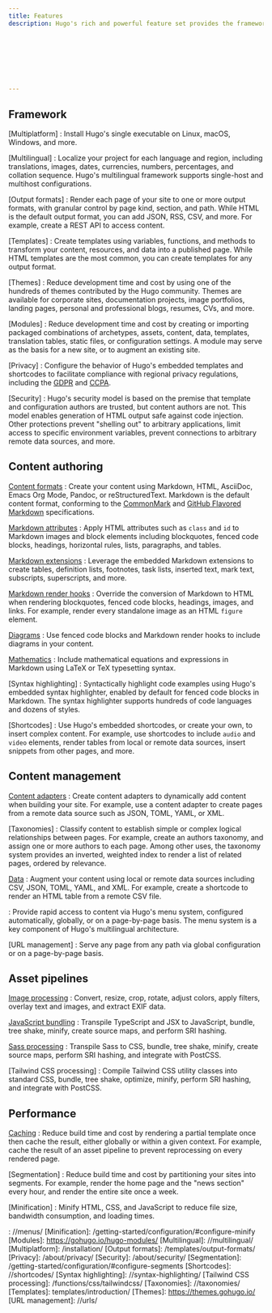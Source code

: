 ```yaml
---
title: Features
description: Hugo's rich and powerful feature set provides the framework and tools to create static sites that build in seconds, often less.



  
    
    


---
```


## Framework

[Multiplatform]
: Install Hugo's single executable on Linux, macOS, Windows, and more.

[Multilingual]
: Localize your project for each language and region, including translations, images, dates, currencies, numbers, percentages, and collation sequence. Hugo's multilingual framework supports single-host and multihost configurations.

[Output formats]
: Render each page of your site to one or more output formats, with granular control by page kind, section, and path. While HTML is the default output format, you can add JSON, RSS, CSV, and more. For example, create a REST API to access content.

[Templates]
: Create templates using variables, functions, and methods to transform your content, resources, and data into a published page. While HTML templates are the most common, you can create templates for any output format.

[Themes]
: Reduce development time and cost by using one of the hundreds of themes contributed by the Hugo community. Themes are available for corporate sites, documentation projects, image portfolios, landing pages, personal and professional blogs, resumes, CVs, and more.

[Modules]
: Reduce development time and cost by creating or importing packaged combinations of archetypes, assets, content, data, templates, translation tables, static files, or configuration settings. A module may serve as the basis for a new site, or to augment an existing site.

[Privacy]
: Configure the behavior of Hugo's embedded templates and shortcodes to facilitate compliance with regional privacy regulations, including the [GDPR] and [CCPA].

[Security]
: Hugo's security model is based on the premise that template and configuration authors are trusted, but content authors are not. This model enables generation of HTML output safe against code injection. Other protections prevent "shelling out" to arbitrary applications, limit access to specific environment variables, prevent connections to arbitrary remote data sources, and more.

## Content authoring

[Content formats]
: Create your content using Markdown, HTML, AsciiDoc, Emacs Org Mode, Pandoc, or reStructuredText. Markdown is the default content format, conforming to the [CommonMark] and [GitHub Flavored Markdown] specifications.

[Markdown attributes]
: Apply HTML attributes such as `class` and `id` to Markdown images and block elements including blockquotes, fenced code blocks, headings, horizontal rules, lists, paragraphs, and tables.

[Markdown extensions]
: Leverage the embedded Markdown extensions to create tables, definition lists, footnotes, task lists, inserted text, mark text, subscripts, superscripts, and more.

[Markdown render hooks]
: Override the conversion of Markdown to HTML when rendering blockquotes, fenced code blocks, headings, images, and links. For example, render every standalone image as an HTML `figure` element.

[Diagrams]
: Use fenced code blocks and Markdown render hooks to include diagrams in your content.

[Mathematics]
: Include mathematical equations and expressions in Markdown using LaTeX or TeX typesetting syntax.

[Syntax highlighting]
: Syntactically highlight code examples using Hugo's embedded syntax highlighter, enabled by default for fenced code blocks in Markdown. The syntax highlighter supports hundreds of code languages and dozens of styles.

[Shortcodes]
: Use Hugo's embedded shortcodes, or create your own, to insert complex content. For example, use shortcodes to include `audio` and `video` elements, render tables from local or remote data sources, insert snippets from other  pages, and more.

## Content management

[Content adapters]
: Create content adapters to dynamically add content when building your site. For example, use a content adapter to create pages from a remote data source such as JSON, TOML, YAML, or XML.

[Taxonomies]
: Classify content to establish simple or complex logical relationships between pages. For example, create an authors taxonomy, and assign one or more authors to each page. Among other uses, the taxonomy system provides an inverted, weighted index to render a list of related pages, ordered by relevance.

[Data]
: Augment your content using local or remote data sources including CSV, JSON, TOML, YAML, and XML. For example, create a shortcode to render an HTML table from a remote CSV file.


: Provide rapid access to content via Hugo's menu system, configured automatically, globally, or on a page-by-page basis. The menu system is a key component of Hugo's multilingual architecture.

[URL management]
: Serve any page from any path via global configuration or on a page-by-page basis.

## Asset pipelines

[Image processing]
: Convert, resize, crop, rotate,  adjust colors, apply filters, overlay text and images, and extract EXIF data.

[JavaScript bundling]
: Transpile TypeScript and JSX to JavaScript, bundle, tree shake, minify, create source maps, and perform SRI hashing.

[Sass processing]
: Transpile Sass to CSS, bundle, tree shake, minify, create source maps, perform SRI hashing, and integrate with PostCSS.

[Tailwind CSS processing]
: Compile Tailwind CSS utility classes into standard CSS, bundle, tree shake, optimize, minify, perform SRI hashing, and integrate with PostCSS.

## Performance

[Caching]
: Reduce build time and cost by rendering a partial template once then cache the result, either globally or within a given context. For example, cache the result of an asset pipeline to prevent reprocessing on every rendered page.

[Segmentation]
: Reduce build time and cost by partitioning your sites into segments. For example, render the home page and the "news section" every hour, and render the entire site once a week.

[Minification]
: Minify HTML, CSS, and JavaScript to reduce file size, bandwidth consumption, and loading times.

[CCPA]: https://en.wikipedia.org/wiki/California_Consumer_Privacy_Act
[Sass processing]: /functions/css/Sass/
[Caching]: /functions/partials/includecached/
[CommonMark]: https://spec.commonmark.org/current/
[Content adapters]: //content-adapters/
[Content formats]: //formats/
[Data]: //data-sources/
[Diagrams]: //diagrams/
[GDPR]: https://en.wikipedia.org/wiki/General_Data_Protection_Regulation
[GitHub Flavored Markdown]: https://github.github.com/gfm/
[Image processing]: //image-processing/
[JavaScript bundling]: /functions/js/build/
[Markdown attributes]: //markdown-attributes/
[Markdown extensions]: /getting-started/configuration-markup/#goldmark-extensions
[Markdown render hooks]: /render-hooks/introduction/
[Mathematics]: //mathematics/
: //menus/
[Minification]: /getting-started/configuration/#configure-minify
[Modules]: https://gohugo.io/hugo-modules/
[Multilingual]: //multilingual/
[Multiplatform]: /installation/
[Output formats]: /templates/output-formats/
[Privacy]: /about/privacy/
[Security]: /about/security/
[Segmentation]: /getting-started/configuration/#configure-segments
[Shortcodes]: //shortcodes/
[Syntax highlighting]: //syntax-highlighting/
[Tailwind CSS processing]: /functions/css/tailwindcss/
[Taxonomies]: //taxonomies/
[Templates]: templates/introduction/
[Themes]: https://themes.gohugo.io/
[URL management]: //urls/
